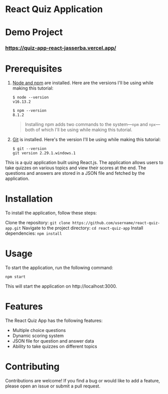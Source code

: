 # React Quiz Application

# Demo Project
### https://quiz-app-react-jasserba.vercel.app/

# Prerequisites

1. [Node and npm](https://nodejs.org/en/download/) are installed. Here are the versions I'll be using while making this tutorial:

    ```shell
    $ node --version
    v16.13.2

    $ npm --version
    8.1.2
    ```
    > Installing npm adds two commands to the system—`npm` and `npx`—both of which I'll be using while making this tutorial.

2. [Git](https://git-scm.com/book/en/v2/Getting-Started-Installing-Git) is installed. Here's the version I'll be using while making this tutorial:

    ```shell
    $ git --version
    git version 2.29.1.windows.1
    ```

This is a quiz application built using React.js. The application allows users to take quizzes on various topics and view their scores at the end. The questions and answers are stored in a JSON file and fetched by the application.

# Installation
To install the application, follow these steps:

Clone the repository: ```git clone https://github.com/username/react-quiz-app.git```
Navigate to the project directory: ```cd react-quiz-app```
Install dependencies: ```npm install```

# Usage
To start the application, run the following command:

```npm start```

This will start the application on http://localhost:3000.

# Features
The React Quiz App has the following features:

* Multiple choice questions
* Dynamic scoring system
* JSON file for question and answer data
* Ability to take quizzes on different topics

# Contributing
Contributions are welcome! If you find a bug or would like to add a feature, please open an issue or submit a pull request.
